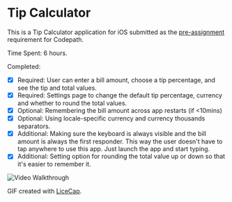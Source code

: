 # Tip Calculator

This is a Tip Calculator application for iOS submitted as the [pre-assignment](https://gist.github.com/timothy1ee/7747214) requirement for Codepath.

Time Spent: 6 hours.

Completed:

* [x] Required: User can enter a bill amount, choose a tip percentage, and see the tip and total values.
* [x] Required: Settings page to change the default tip percentage, currency and whether to round the total values.
* [x] Optional: Remembering the bill amount across app restarts (if <10mins)
* [x] Optional: Using locale-specific currency and currency thousands separators.
* [x] Additional: Making sure the keyboard is always visible and the bill amount is always the first responder. This way the user doesn't have to tap anywhere to use this app. Just launch the app and start typing.
* [x] Additional: Setting option for rounding the total value up or down so that it's easier to remember it.

![Video Walkthrough](TODO)

GIF created with [LiceCap](http://www.cockos.com/licecap/).
